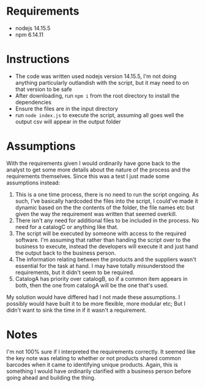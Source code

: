 # Requirements

- nodejs 14.15.5
- npm 6.14.11

# Instructions

- The code was written used nodejs version 14.15.5, I'm not doing anything particularly outlandish with the script, but it may need to on that version to be safe
- After downloading, run `npm i` from the root directory to install the dependencies
- Ensure the files are in the input directory
- run `node index.js` to execute the script, assuming all goes well the output csv will appear in the output folder

# Assumptions

With the requirements given I would ordinarily have gone back to the analyst to get some more details about the nature of the process and the requirements themselves. Since this was a test I just made some assumptions instead:

1. This is a one time process, there is no need to run the script ongoing. As such, I've basically hardcoded the files into the script, I could've made it dynamic based on the the contents of the folder, the file names etc but given the way the requirement was written that seemed overkill.
2. There isn't any need for additional files to be included in the process. No need for a catalogC or anything like that.
3. The script will be executed by someone with access to the required software. I'm assuming that rather than handing the script over to the business to execute, instead the developers will execute it and just hand the output back to the business person.
4. The information relating between the products and the suppliers wasn't essential for the task at hand. I may have totally misunderstood the requirements, but it didn't seem to be required.
5. CatalogA has priority over catalogB, so if a common item appears in both, then the one from catalogA will be the one that's used.

My solution would have differed had I not made these assumptions. I possibly would have built it to be more flexible, more modular etc; But I didn't want to sink the time in if it wasn't a requirement.

# Notes

I'm not 100% sure if I interpreted the requirements correctly. It seemed like the key note was relating to whether or not products shared common barcodes when it came to identifying unique products. Again, this is something I would have ordinarily clarified with a business person before going ahead and building the thing.